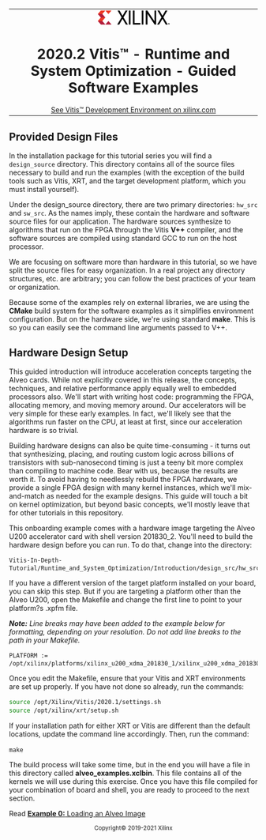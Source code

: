 ﻿<table width="100%">
 <tr width="100%">
    <td align="center"><img src="https://raw.githubusercontent.com/Xilinx/Image-Collateral/main/xilinx-logo.png" width="30%"/><h1>2020.2 Vitis™ - Runtime and System Optimization - Guided Software Examples</h1>
    <a href="https://www.xilinx.com/products/design-tools/vitis.html">See Vitis™ Development Environment on xilinx.com</a>
    </td>
 </tr>
</table>

## Provided Design Files

In the installation package for this tutorial series you will find a `design_source` directory.
This directory contains all of the source files necessary to build and run the examples (with the exception of
the build tools such as Vitis, XRT, and the target development platform, which you must install yourself).

Under the design_source directory, there are two primary directories: `hw_src` and `sw_src`.  As the names
imply, these contain the hardware and software source files for our application.  The hardware sources
synthesize to algorithms that run on the FPGA through the Vitis **V++** compiler, and the software sources are
compiled using standard GCC to run on the host processor.

We are focusing on software more than hardware in this tutorial, so we have split the source files for easy
organization.  In a real project any directory structures, etc. are arbitrary; you can follow the best
practices of your team or organization.

Because some of the examples rely on external libraries, we are using the **CMake** build system for the
software examples as it simplifies environment configuration.  But on the hardware side, we're using standard
**make**. This is so you can easily see the command line arguments passed to V++.

## Hardware Design Setup

This guided introduction will introduce acceleration concepts targeting the Alveo cards.  While not explicitly
covered in this release, the concepts, techniques, and relative performance apply equally well to embedded
processors also. We'll start with writing host code: programming the FPGA, allocating memory, and moving
memory around.  Our accelerators will be very simple for these early examples.  In fact, we'll likely see that
the algorithms run faster on the CPU, at least at first, since our acceleration hardware is so trivial.

Building hardware designs can also be quite time-consuming - it turns out that synthesizing, placing, and
routing custom logic across billions of transistors with sub-nanosecond timing is just a teeny bit more
complex than compiling to machine code.  Bear with us, because the results are worth it.  To avoid having to
needlessly rebuild the FPGA hardware, we provide a single FPGA design with many kernel instances, which we'll
mix-and-match as needed for the example designs.  This guide will touch a bit on kernel optimization, but
beyond basic concepts, we'll mostly leave that for other tutorials in this repository.

This onboarding example comes with a hardware image targeting the Alveo U200 accelerator card with shell
version 201830_2. You'll need to build the hardware design before you can run. To do that, change into the
directory:

```
Vitis-In-Depth-Tutorial/Runtime_and_System_Optimization/Introduction/design_src/hw_src
```

If you have a different version of the target platform installed on your board, you can skip this step.  But if you are targeting a platform other than the Alveo U200, open the Makefile and change the first line to point to your platform?s .xpfm file.

_**Note:** Line breaks may have been added to the example below for formatting, depending on your resolution.
Do not add line breaks to the path in your Makefile._

```make
PLATFORM := /opt/xilinx/platforms/xilinx_u200_xdma_201830_1/xilinx_u200_xdma_201830_1.xpfm
```

Once you edit the Makefile, ensure that your Vitis and XRT environments are set up properly.  If you have not
done so already, run the commands:

```bash
source /opt/Xilinx/Vitis/2020.1/settings.sh
source /opt/xilinx/xrt/setup.sh
```

If your installation path for either XRT or Vitis are different than the default locations, update the command
line accordingly. Then, run the command:

`make`

The build process will take some time, but in the end you will have a file in this directory called
**alveo_examples.xclbin**.  This file contains all of the kernels we will use during this exercise.  Once you
have this file compiled for your combination of board and shell, you are ready to proceed to the next section.

Read [**Example 0:** Loading an Alveo Image](./00-loading-an-alveo-image.md)


<p align="center"><sup>Copyright&copy; 2019-2021 Xilinx</sup></p>
